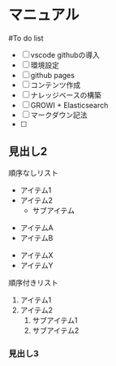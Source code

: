 # マニュアル

#To do list

- [ ] vscode githubの導入
- [ ] 環境設定
- [ ] github pages
- [ ] コンテンツ作成
- [ ] ナレッジベースの構築
- [ ] GROWI + Elasticsearch
- [ ] マークダウン記法
- [ ]

## 見出し2

順序なしリスト
- アイテム1
- アイテム2
  - サブアイテム
* アイテムA
* アイテムB
+ アイテムX
+ アイテムY

順序付きリスト
1. アイテム1
2. アイテム2
   1. サブアイテム1
   2. サブアイテム2

### 見出し3